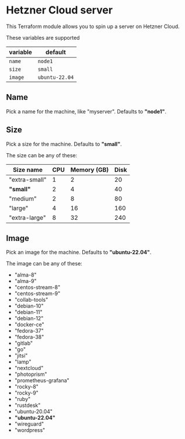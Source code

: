 # Hetzner Cloud server

This Terraform module allows you to spin up a server on Hetzner Cloud.

These variables are supported

| variable | default        |
|----------|----------------|
| `name`   | `node1`        |
| `size`   | `small`        |
| `image`  | `ubuntu-22.04` |

## Name

Pick a name for the machine, like "myserver". Defaults to **"node1"**.

## Size

Pick a size for the machine. Defaults to **"small"**.

The size can be any of these:

| Size name     | CPU | Memory (GB) | Disk |
|---------------|-----|-------------|------|
| "extra-small" | 1   | 2           | 20   |
| **"small"**   | 2   | 4           | 40   |
| "medium"      | 2   | 8           | 80   |
| "large"       | 4   | 16          | 160  |
| "extra-large" | 8   | 32          | 240  |

## Image

Pick an image for the machine. Defaults to **"ubuntu-22.04"**.

The image can be any of these:

- "alma-8"
- "alma-9"
- "centos-stream-8"
- "centos-stream-9"
- "collab-tools"
- "debian-10"
- "debian-11"
- "debian-12"
- "docker-ce"
- "fedora-37"
- "fedora-38"
- "gitlab"
- "go"
- "jitsi"
- "lamp"
- "nextcloud"
- "photoprism"
- "prometheus-grafana"
- "rocky-8"
- "rocky-9"
- "ruby"
- "rustdesk"
- "ubuntu-20.04"
- **"ubuntu-22.04"**
- "wireguard"
- "wordpress"
